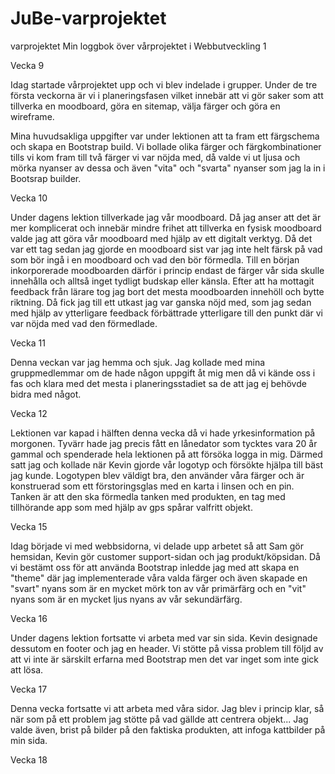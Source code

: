 # JuBe-varprojektet
varprojektet
Min loggbok över vårprojektet i Webbutveckling 1

Vecka 9

Idag startade vårprojektet upp och vi blev indelade i grupper. Under de tre första veckorna är vi i planeringsfasen vilket innebär att vi gör saker som att tillverka en moodboard, göra en sitemap, välja färger och göra en wireframe.

Mina huvudsakliga uppgifter var under lektionen att ta fram ett färgschema och skapa en Bootstrap build. Vi bollade olika färger och färgkombinationer tills vi kom fram till två färger vi var nöjda med, då valde vi ut ljusa och mörka nyanser av dessa och även "vita" och "svarta" nyanser som jag la in i Bootsrap builder.

Vecka 10

Under dagens lektion tillverkade jag vår moodboard. Då jag anser att det är mer komplicerat och innebär mindre frihet att tillverka en fysisk moodboard valde jag att göra vår moodboard med hjälp av ett digitalt verktyg. Då det var ett tag sedan jag gjorde en moodboard sist var jag inte helt färsk på vad som bör ingå i en moodboard och vad den bör förmedla. Till en början inkorporerade moodboarden därför i princip endast de färger vår sida skulle innehålla och alltså inget tydligt budskap eller känsla. Efter att ha mottagit feedback från lärare tog jag bort det mesta moodboarden innehöll och bytte riktning. Då fick jag till ett utkast jag var ganska nöjd med, som jag sedan med hjälp av ytterligare feedback förbättrade ytterligare till den punkt där vi var nöjda med vad den förmedlade.

Vecka 11

Denna veckan var jag hemma och sjuk. Jag kollade med mina gruppmedlemmar om de hade någon uppgift åt mig men då vi kände oss i fas och klara med det mesta i planeringsstadiet sa de att jag ej behövde bidra med något.

Vecka 12

Lektionen var kapad i hälften denna vecka då vi hade yrkesinformation på morgonen. Tyvärr hade jag precis fått en lånedator som tycktes vara 20 år gammal och spenderade hela lektionen på att försöka logga in mig. Därmed satt jag och kollade när Kevin gjorde vår logotyp och försökte hjälpa till bäst jag kunde. Logotypen blev väldigt bra, den använder våra färger och är konstruerad som ett förstoringsglas med en karta i linsen och en pin. Tanken är att den ska förmedla tanken med produkten, en tag med tillhörande app som med hjälp av gps spårar valfritt objekt.

Vecka 15

Idag började vi med webbsidorna, vi delade upp arbetet så att Sam gör hemsidan, Kevin gör customer support-sidan och jag produkt/köpsidan. Då vi bestämt oss för att använda Bootstrap inledde jag med att skapa en "theme" där jag implementerade våra valda färger och även skapade en "svart" nyans som är en mycket mörk ton av vår primärfärg och en "vit" nyans som är en mycket ljus nyans av vår sekundärfärg.

Vecka 16

Under dagens lektion fortsatte vi arbeta med var sin sida. Kevin designade dessutom en footer och jag en header. Vi stötte på vissa problem till följd av att vi inte är särskilt erfarna med Bootstrap men det var inget som inte gick att lösa.

Vecka 17

Denna vecka fortsatte vi att arbeta med våra sidor. Jag blev i princip klar, så när som på ett problem jag stötte på vad gällde att centrera objekt... Jag valde även, brist på bilder på den faktiska produkten, att infoga kattbilder på min sida.

Vecka 18

